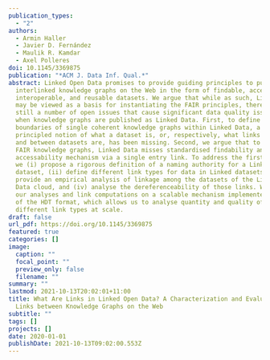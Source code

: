 ```yaml
---
publication_types:
  - "2"
authors:
  - Armin Haller
  - Javier D. Fernández
  - Maulik R. Kamdar
  - Axel Polleres
doi: 10.1145/3369875
publication: "*ACM J. Data Inf. Qual.*"
abstract: Linked Open Data promises to provide guiding principles to publish
  interlinked knowledge graphs on the Web in the form of findable, accessible,
  interoperable, and reusable datasets. We argue that while as such, Linked Data
  may be viewed as a basis for instantiating the FAIR principles, there are
  still a number of open issues that cause significant data quality issues even
  when knowledge graphs are published as Linked Data. First, to define
  boundaries of single coherent knowledge graphs within Linked Data, a
  principled notion of what a dataset is, or, respectively, what links within
  and between datasets are, has been missing. Second, we argue that to enable
  FAIR knowledge graphs, Linked Data misses standardised findability and
  accessability mechanism via a single entry link. To address the first issue,
  we (i) propose a rigorous definition of a naming authority for a Linked Data
  dataset, (ii) define different link types for data in Linked datasets, (iii)
  provide an empirical analysis of linkage among the datasets of the Linked Open
  Data cloud, and (iv) analyse the dereferenceability of those links. We base
  our analyses and link computations on a scalable mechanism implemented on top
  of the HDT format, which allows us to analyse quantity and quality of
  different link types at scale.
draft: false
url_pdf: https://doi.org/10.1145/3369875
featured: true
categories: []
image:
  caption: ""
  focal_point: ""
  preview_only: false
  filename: ""
summary: ""
lastmod: 2021-10-13T20:02:01+11:00
title: What Are Links in Linked Open Data? A Characterization and Evaluation of
  Links between Knowledge Graphs on the Web
subtitle: ""
tags: []
projects: []
date: 2020-01-01
publishDate: 2021-10-13T09:02:00.553Z
---
```

